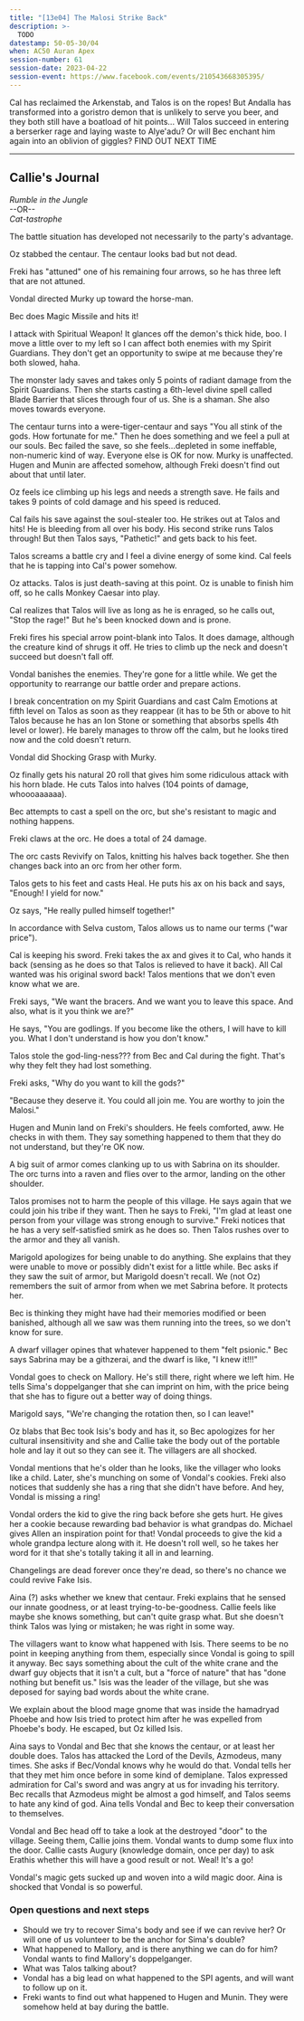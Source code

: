 ```yaml
---
title: "[13e04] The Malosi Strike Back"
description: >-
  TODO
datestamp: 50-05-30/04
when: AC50 Auran Apex
session-number: 61
session-date: 2023-04-22
session-event: https://www.facebook.com/events/210543668305395/
---
```


Cal has reclaimed the Arkenstab, and Talos is on the ropes! But Andalla has transformed into a goristro demon that is unlikely to serve you beer, and they both still have a boatload of hit points... Will Talos succeed in entering a berserker rage and laying waste to Alye'adu? Or will Bec enchant him again into an oblivion of giggles? FIND OUT NEXT TIME

-----------------------------

## Callie's Journal

*Rumble in the Jungle*  
--OR--  
*Cat-tastrophe*

The battle situation has developed not necessarily to the party's advantage.

Oz stabbed the centaur. The centaur looks bad but not dead.

Freki has "attuned" one of his remaining four arrows, so he has three left that are not attuned.

Vondal directed Murky up toward the horse-man.

Bec does Magic Missile and hits it!

I attack with Spiritual Weapon! It glances off the demon's thick hide, boo. I move a little over to my left so I can affect both enemies with my Spirit Guardians. They don't get an opportunity to swipe at me because they're both slowed, haha.

The monster lady saves and takes only 5 points of radiant damage from the Spirit Guardians. Then she starts casting a 6th-level divine spell called Blade Barrier that slices through four of us. She is a shaman. She also moves towards everyone.

The centaur turns into a were-tiger-centaur and says "You all stink of the gods. How fortunate for me." Then he does something and we feel a pull at our souls. Bec failed the save, so she feels...depleted in some ineffable, non-numeric kind of way. Everyone else is OK for now. Murky is unaffected. Hugen and Munin are affected somehow, although Freki doesn't find out about that until later.

Oz feels ice climbing up his legs and needs a strength save. He fails and takes 9 points of cold damage and his speed is reduced.

Cal fails his save against the soul-stealer too. He strikes out at Talos and hits! He is bleeding from all over his body. His second strike runs Talos through! But then Talos says, "Pathetic!" and gets back to his feet.

Talos screams a battle cry and I feel a divine energy of some kind. Cal feels that he is tapping into Cal's power somehow.

Oz attacks. Talos is just death-saving at this point. Oz is unable to finish him off, so he calls Monkey Caesar into play.

Cal realizes that Talos will live as long as he is enraged, so he calls out, "Stop the rage!" But he's been knocked down and is prone.

Freki fires his special arrow point-blank into Talos. It does damage, although the creature kind of shrugs it off. He tries to climb up the neck and doesn't succeed but doesn't fall off.

Vondal banishes the enemies. They're gone for a little while. We get the opportunity to rearrange our battle order and prepare actions.

I break concentration on my Spirit Guardians and cast Calm Emotions at fifth level on Talos as soon as they reappear (it has to be 5th or above to hit Talos because he has an Ion Stone or something that absorbs spells 4th level or lower). He barely manages to throw off the calm, but he looks tired now and the cold doesn't return.

Vondal did Shocking Grasp with Murky.

Oz finally gets his natural 20 roll that gives him some ridiculous attack with his horn blade. He cuts Talos into halves (104 points of damage, whoooaaaaaa).

Bec attempts to cast a spell on the orc, but she's resistant to magic and nothing happens.

Freki claws at the orc. He does a total of 24 damage. 

The orc casts Revivify on Talos, knitting his halves back together. She then changes back into an orc from her other form.

Talos gets to his feet and casts Heal. He puts his ax on his back and says, "Enough! I yield for now."

Oz says, "He really pulled himself together!"

In accordance with Selva custom, Talos allows us to name our terms ("war price").

Cal is keeping his sword. Freki takes the ax and gives it to Cal, who hands it back (sensing as he does so that Talos is relieved to have it back). All Cal wanted was his original sword back! Talos mentions that we don't even know what we are.

Freki says, "We want the bracers. And we want you to leave this space. And also, what is it you think we are?"

He says, "You are godlings. If you become like the others, I will have to kill you. What I don't understand is how you don't know."

Talos stole the god-ling-ness??? from Bec and Cal during the fight. That's why they felt they had lost something.

Freki asks, "Why do you want to kill the gods?"

"Because they deserve it. You could all join me. You are worthy to join the Malosi."

Hugen and Munin land on Freki's shoulders. He feels comforted, aww. He checks in with them. They say something happened to them that they do not understand, but they're OK now.

A big suit of armor comes clanking up to us with Sabrina on its shoulder. The orc turns into a raven and flies over to the armor, landing on the other shoulder.

Talos promises not to harm the people of this village. He says again that we could join his tribe if they want. Then he says to Freki, "I'm glad at least one person from your village was strong enough to survive." Freki notices that he has a very self-satisfied smirk as he does so. Then Talos rushes over to the armor and they all vanish.

Marigold apologizes for being unable to do anything. She explains that they were unable to move or possibly didn't exist for a little while. Bec asks if they saw the suit of armor, but Marigold doesn't recall. We (not Oz) remembers the suit of armor from when we met Sabrina before. It protects her.

Bec is thinking they might have had their memories modified or been banished, although all we saw was them running into the trees, so we don't know for sure.

A dwarf villager opines that whatever happened to them "felt psionic." Bec says Sabrina may be a githzerai, and the dwarf is like, "I knew it!!!"

Vondal goes to check on Mallory. He's still there, right where we left him. He tells Sima's doppelganger that she can imprint on him, with the price being that she has to figure out a better way of doing things.

Marigold says, "We're changing the rotation then, so I can leave!"

Oz blabs that Bec took Isis's body and has it, so Bec apologizes for her cultural insensitivity and she and Callie take the body out of the portable hole and lay it out so they can see it. The villagers are all shocked.

Vondal mentions that he's older than he looks, like the villager who looks like a child. Later, she's munching on some of Vondal's cookies. Freki also notices that suddenly she has a ring that she didn't have before. And hey, Vondal is missing a ring!

Vondal orders the kid to give the ring back before she gets hurt. He gives her a cookie because rewarding bad behavior is what grandpas do. Michael gives Allen an inspiration point for that! Vondal proceeds to give the kid a whole grandpa lecture along with it. He doesn't roll well, so he takes her word for it that she's totally taking it all in and learning.

Changelings are dead forever once they're dead, so there's no chance we could revive Fake Isis.

Aina (?) asks whether we knew that centaur. Freki explains that he sensed our innate goodness, or at least trying-to-be-goodness. Callie feels like maybe she knows something, but can't quite grasp what. But she doesn't think Talos was lying or mistaken; he was right in some way.

The villagers want to know what happened with Isis. There seems to be no point in keeping anything from them, especially since Vondal is going to spill it anyway. Bec says something about the cult of the white crane and the dwarf guy objects that it isn't a cult, but a "force of nature" that has "done nothing but benefit us." Isis was the leader of the village, but she was deposed for saying bad words about the white crane.

We explain about the blood mage gnome that was inside the hamadryad Phoebe and how Isis tried to protect him after he was expelled from Phoebe's body. He escaped, but Oz killed Isis.

Aina says to Vondal and Bec that she knows the centaur, or at least her double does. Talos has attacked the Lord of the Devils, Azmodeus, many times. She asks if Bec/Vondal knows why he would do that. Vondal tells her that they met him once before in some kind of demiplane. Talos expressed admiration for Cal's sword and was angry at us for invading his territory. Bec recalls that Azmodeus might be almost a god himself, and Talos seems to hate any kind of god. Aina tells Vondal and Bec to keep their conversation to themselves.

Vondal and Bec head off to take a look at the destroyed "door" to the village. Seeing them, Callie joins them. Vondal wants to dump some flux into the door. Callie casts Augury (knowledge domain, once per day) to ask Erathis whether this will have a good result or not. Weal! It's a go!

Vondal's magic gets sucked up and woven into a wild magic door. Aina is shocked that Vondal is so powerful.

### Open questions and next steps

- Should we try to recover Sima's body and see if we can revive her? Or will one of us volunteer to be the anchor for Sima's double?
- What happened to Mallory, and is there anything we can do for him? Vondal wants to find Mallory's doppelganger.
- What was Talos talking about?
- Vondal has a big lead on what happened to the SPI agents, and will want to follow up on it.
- Freki wants to find out what happened to Hugen and Munin. They were somehow held at bay during the battle.
